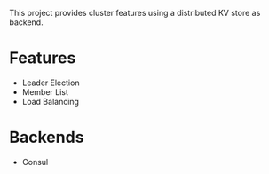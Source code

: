 This project provides cluster features using a distributed KV store as backend.

# Features

- Leader Election
- Member List
- Load Balancing

# Backends

- Consul



